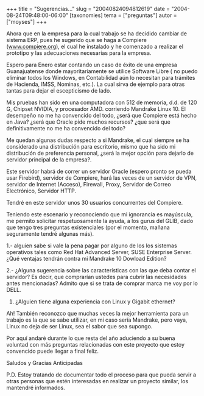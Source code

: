 +++
title = "Sugerencias..."
slug = "20040824094812619"
date = "2004-08-24T09:48:00-06:00"
[taxonomies]
tema = ["preguntas"]
autor = ["moyses"]
+++

Ahora que en la empresa para la cual trabajo se ha decidido cambiar de
sistema ERP, pues he sugerido que se haga a Compiere (www.compiere.org),
el cual he instalado y he comenzado a realizar el prototipo y las
adecuaciones necesarias para la empresa.

Espero para Enero estar contando un caso de éxito de una empresa
Guanajuatense donde mayoritariamente se utilice Software Libre ( no
puedo eliminar todos los Windows, en Contabilidad aún lo necesitan para
trámites de Hacienda, IMSS, Nominas, etc.). La cual sirva de ejemplo
para otras tantas para dejar el escepticismo de lado.

<!-- more -->
Mis pruebas han sido en una computadora con 512 de memoria, d.d. de 120
G, Chipset NVIDIA, y procesador AMD. corriendo Mandrake Linux 10. El
desempeño no me ha convencido del todo, ¿será que Compiere está hecho en
Java? ¿será que Oracle pide muchos recursos? ¿que será que
definitivamente no me ha convencido del todo?

Me quedan algunas dudas respecto a si Mandrake, el cual siempre se ha
considerado una distribución para escritorio, mismo que ha sido mi
distribución de preferencia personal, ¿será la mejor opción para dejarlo
de servidor principal de la empresa?.

Este servidor habrá de correr un servidor Oracle (espero pronto se pueda
usar Firebird), servidor de Compiere, hará las veces de un servidor de
VPN, servidor de Internet (Acceso), Firewall, Proxy, Servidor de Correo
Electrónico, Servidor HTTP.

Tendré en este servidor unos 30 usuarios concurrentes del Compiere.

Teniendo este escenario y reconociendo que mi ignorancia es mayúscula,
me permito solicitar respetuosamente la ayuda, a los gurus del GLIB,
dado que tengo tres preguntas existenciales (por el momento, mañana
seguramente tendré algunas más).

1.- alguien sabe si vale la pena pagar por alguno de los los sistemas
operativos tales como Red Hat Advanced Server, SUSE Enterprise Server.
¿Qué ventajas tendrán contra mi Mandrake 10 Dowload Edition?

2.- ¿Alguna sugerencia sobre las características con las que deba contar
el servidor? Es decir, que comprarían ustedes para cubrir las
necesidades antes mencionadas? Admito que si se trata de comprar marca
me voy por lo DELL.

1.  ¿Alguien tiene alguna experiencia con Linux y Gigabit ethernet?

Ah! También reconozco que muchas veces la mejor herramienta para un
trabajo es la que se sabe utilizar, en mi caso sería Mandrake, pero
vaya, Linux no deja de ser Linux, sea el sabor que sea supongo.

Por aquí andaré durante lo que resta del año aduciendo a su buena
voluntad con más preguntas relacionadas con este proyecto que estoy
convencido puede llegar a final feliz.

Saludos y Gracias Anticipadas

P.D. Estoy tratando de documentar todo el proceso para que pueda servir
a otras personas que estén interesadas en realizar un proyecto similar,
los mantendré informados.
